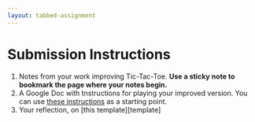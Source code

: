 ```yaml
---
layout: tabbed-assignment
---
```


# Submission Instructions

1. Notes from your work improving Tic-Tac-Toe. **Use a sticky note to bookmark the page where your notes begin.**
1. A Google Doc with tnstructions for playing your improved version. You can use [these instructions](https://docs.google.com/document/d/1Q_J97E1DzXnWcGOMd27EcAi_qqsDBWy8-imPEThK0pU/edit?usp=sharing) as a starting point.
1. Your reflection, on [this template][template]

